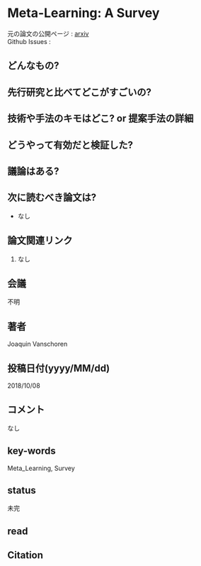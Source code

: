 # Meta-Learning: A Survey

元の論文の公開ページ : [arxiv](https://arxiv.org/abs/1810.03548)  
Github Issues : 

## どんなもの?

## 先行研究と比べてどこがすごいの?

## 技術や手法のキモはどこ? or 提案手法の詳細

## どうやって有効だと検証した?

## 議論はある?

## 次に読むべき論文は?
- なし

## 論文関連リンク
1. なし

## 会議
不明

## 著者
Joaquin Vanschoren

## 投稿日付(yyyy/MM/dd)
2018/10/08

## コメント
なし

## key-words
Meta_Learning, Survey

## status
未完

## read

## Citation
